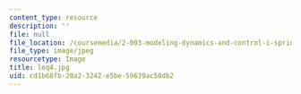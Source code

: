 ```yaml
---
content_type: resource
description: ''
file: null
file_location: /coursemedia/2-003-modeling-dynamics-and-control-i-spring-2005/cd1b68fb20a23242e5be59639ac50db2_leq4.jpg
file_type: image/jpeg
resourcetype: Image
title: leq4.jpg
uid: cd1b68fb-20a2-3242-e5be-59639ac50db2
---
```


